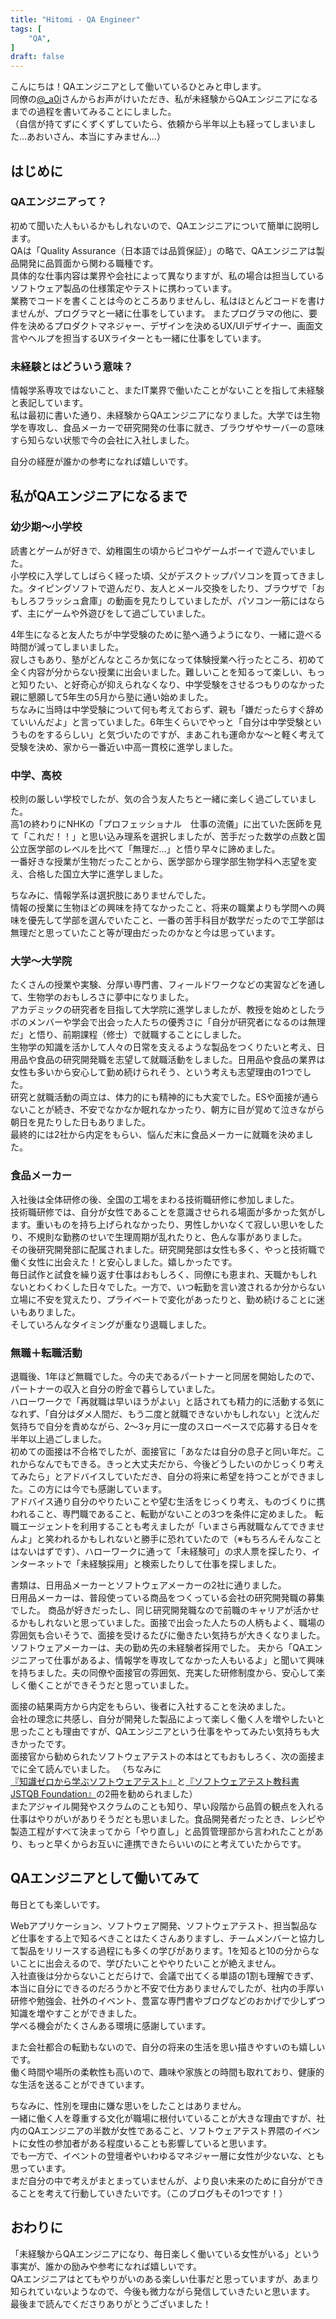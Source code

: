 ```yaml
---
title: "Hitomi - QA Engineer"
tags: [
    "QA",
]
draft: false
---
```


<!--more-->

こんにちは！QAエンジニアとして働いているひとみと申します。  
同僚の[@_a0i](https://twitter.com/_a0i)さんからお声がけいただき、私が未経験からQAエンジニアになるまでの過程を書いてみることにしました。  
（自信が持てずにくずくずしていたら、依頼から半年以上も経ってしまいました…あおいさん、本当にすみません…）

## はじめに

### QAエンジニアって？
初めて聞いた人もいるかもしれないので、QAエンジニアについて簡単に説明します。  
QAは「Quality Assurance（日本語では品質保証）」の略で、QAエンジニアは製品開発に品質面から関わる職種です。  
具体的な仕事内容は業界や会社によって異なりますが、私の場合は担当しているソフトウェア製品の仕様策定やテストに携わっています。  
業務でコードを書くことは今のところありませんし、私はほとんどコードを書けませんが、プログラマと一緒に仕事をしています。
またプログラマの他に、要件を決めるプロダクトマネジャー、デザインを決めるUX/UIデザイナー、画面文言やヘルプを担当するUXライターとも一緒に仕事をしています。

### 未経験とはどういう意味？
情報学系専攻ではないこと、またIT業界で働いたことがないことを指して未経験と表記しています。  
私は最初に書いた通り、未経験からQAエンジニアになりました。大学では生物学を専攻し、食品メーカーで研究開発の仕事に就き、ブラウザやサーバーの意味すら知らない状態で今の会社に入社しました。

自分の経歴が誰かの参考になれば嬉しいです。

## 私がQAエンジニアになるまで

### 幼少期〜小学校
読書とゲームが好きで、幼稚園生の頃からピコやゲームボーイで遊んでいました。  
小学校に入学してしばらく経った頃、父がデスクトップパソコンを買ってきました。タイピングソフトで遊んだり、友人とメール交換をしたり、ブラウザで「おもしろフラッシュ倉庫」の動画を見たりしていましたが、パソコン一筋にはならず、主にゲームや外遊びをして過ごしていました。

4年生になると友人たちが中学受験のために塾へ通うようになり、一緒に遊べる時間が減ってしまいました。  
寂しさもあり、塾がどんなところか気になって体験授業へ行ったところ、初めて全く内容が分からない授業に出会いました。難しいことを知るって楽しい、もっと知りたい、と好奇心が抑えられなくなり、中学受験をさせるつもりのなかった親に懇願して5年生の5月から塾に通い始めました。  
ちなみに当時は中学受験について何も考えておらず、親も「嫌だったらすぐ辞めていいんだよ」と言っていました。6年生くらいでやっと「自分は中学受験というものをするらしい」と気づいたのですが、まあこれも運命かな〜と軽く考えて受験を決め、家から一番近い中高一貫校に進学しました。

### 中学、高校
校則の厳しい学校でしたが、気の合う友人たちと一緒に楽しく過ごしていました。  
高1の終わりにNHKの「プロフェッショナル　仕事の流儀」に出ていた医師を見て「これだ！！」と思い込み理系を選択しましたが、苦手だった数学の点数と国公立医学部のレベルを比べて「無理だ…」と悟り早々に諦めました。  
一番好きな授業が生物だったことから、医学部から理学部生物学科へ志望を変え、合格した国立大学に進学しました。

ちなみに、情報学系は選択肢にありませんでした。  
情報の授業に生物ほどの興味を持てなかったこと、将来の職業よりも学問への興味を優先して学部を選んでいたこと、一番の苦手科目が数学だったので工学部は無理だと思っていたこと等が理由だったのかなと今は思っています。

### 大学〜大学院
たくさんの授業や実験、分厚い専門書、フィールドワークなどの実習などを通して、生物学のおもしろさに夢中になりました。  
アカデミックの研究者を目指して大学院に進学しましたが、教授を始めとしたラボのメンバーや学会で出会った人たちの優秀さに「自分が研究者になるのは無理だ」と悟り、前期課程（修士）で就職することにしました。  
生物学の知識を活かして人々の日常を支えるような製品をつくりたいと考え、日用品や食品の研究開発職を志望して就職活動をしました。日用品や食品の業界は女性も多いから安心して勤め続けられそう、という考えも志望理由の1つでした。  
研究と就職活動の両立は、体力的にも精神的にも大変でした。ESや面接が通らないことが続き、不安でなかなか眠れなかったり、朝方に目が覚めて泣きながら朝日を見たりした日もありました。  
最終的には2社から内定をもらい、悩んだ末に食品メーカーに就職を決めました。

### 食品メーカー
入社後は全体研修の後、全国の工場をまわる技術職研修に参加しました。  
技術職研修では、自分が女性であることを意識させられる場面が多かった気がします。重いものを持ち上げられなかったり、男性しかいなくて寂しい思いをしたり、不規則な勤務のせいで生理周期が乱れたりと、色んな事がありました。  
その後研究開発部に配属されました。研究開発部は女性も多く、やっと技術職で働く女性に出会えた！と安心しました。嬉しかったです。  
毎日試作と試食を繰り返す仕事はおもしろく、同僚にも恵まれ、天職かもしれないとわくわくした日々でした。一方で、いつ転勤を言い渡されるか分からない立場に不安を覚えたり、プライベートで変化があったりと、勤め続けることに迷いもありました。  
そしていろんなタイミングが重なり退職しました。

### 無職＋転職活動
退職後、1年ほど無職でした。今の夫であるパートナーと同居を開始したので、パートナーの収入と自分の貯金で暮らしていました。  
ハローワークで「再就職は早いほうがよい」と話されても精力的に活動する気になれず、「自分はダメ人間だ、もう二度と就職できないかもしれない」と沈んだ気持ちで自分を責めながら、2〜3ヶ月に一度のスローペースで応募する日々を半年以上過ごしました。  
初めての面接は不合格でしたが、面接官に「あなたは自分の息子と同い年だ。これからなんでもできる。きっと大丈夫だから、今後どうしたいのかじっくり考えてみたら」とアドバイスしていただき、自分の将来に希望を持つことができました。この方には今でも感謝しています。  
アドバイス通り自分のやりたいことや望む生活をじっくり考え、ものづくりに携われること、専門職であること、転勤がないことの3つを条件に定めました。
転職エージェントを利用することも考えましたが「いまさら再就職なんてできませんよ」と笑われるかもしれないと勝手に恐れていたので（※もちろんそんなことはないはずです）、ハローワークに通って「未経験可」の求人票を探したり、インターネットで「未経験採用」と検索したりして仕事を探しました。

書類は、日用品メーカーとソフトウェアメーカーの2社に通りました。  
日用品メーカーは、普段使っている商品をつくっている会社の研究開発職の募集でした。
商品が好きだったし、同じ研究開発職なので前職のキャリアが活かせるかもしれないと思っていました。面接で出会った人たちの人柄もよく、職場の雰囲気も合いそうで、面接を受けるたびに働きたい気持ちが大きくなりました。  
ソフトウェアメーカーは、夫の勤め先の未経験者採用でした。
夫から「QAエンジニアって仕事があるよ、情報学を専攻してなかった人もいるよ」と聞いて興味を持ちました。夫の同僚や面接官の雰囲気、充実した研修制度から、安心して楽しく働くことができそうだと思っていました。

面接の結果両方から内定をもらい、後者に入社することを決めました。  
会社の理念に共感し、自分が開発した製品によって楽しく働く人を増やしたいと思ったことも理由ですが、QAエンジニアという仕事をやってみたい気持ちも大きかったです。  
面接官から勧められたソフトウェアテストの本はとてもおもしろく、次の面接までに全て読んでいました。
（ちなみに[『知識ゼロから学ぶソフトウェアテスト』](https://www.shoeisha.co.jp/book/detail/9784798130606)と[『ソフトウェアテスト教科書 JSTQB Foundation』](https://www.shoeisha.co.jp/book/detail/9784798161235)の2冊を勧められました）  
またアジャイル開発やスクラムのことも知り、早い段階から品質の観点を入れる仕事はやりがいがありそうだとも思いました。食品開発者だったとき、レシピや製造工程がすべて決まってから「やり直し」と品質管理部から言われたことがあり、もっと早くからお互いに連携できたらいいのにと考えていたからです。

## QAエンジニアとして働いてみて
毎日とても楽しいです。  

Webアプリケーション、ソフトウェア開発、ソフトウェアテスト、担当製品など仕事をする上で知るべきことはたくさんありますし、チームメンバーと協力して製品をリリースする過程にも多くの学びがあります。1を知ると10の分からないことに出会えるので、学びたいことややりたいことが絶えません。  
入社直後は分からないことだらけで、会議で出てくる単語の1割も理解できず、本当に自分にできるのだろうかと不安で仕方ありませんでしたが、社内の手厚い研修や勉強会、社外のイベント、豊富な専門書やブログなどのおかげで少しずつ知識を増やすことができました。  
学べる機会がたくさんある環境に感謝しています。  

また会社都合の転勤もないので、自分の将来の生活を思い描きやすいのも嬉しいです。  
働く時間や場所の柔軟性も高いので、趣味や家族との時間も取れており、健康的な生活を送ることができています。  

ちなみに、性別を理由に嫌な思いをしたことはありません。   
一緒に働く人を尊重する文化が職場に根付いていることが大きな理由ですが、社内のQAエンジニアの半数が女性であること、ソフトウェアテスト界隈のイベントに女性の参加者がある程度いることも影響していると思います。  
でも一方で、イベントの登壇者やいわゆるマネジャー層に女性が少ないな、とも思っています。  
まだ自分の中で考えがまとまっていませんが、より良い未来のために自分ができることを考えて行動していきたいです。（このブログもその1つです！）

## おわりに
「未経験からQAエンジニアになり、毎日楽しく働いている女性がいる」という事実が、誰かの励みや参考になれば嬉しいです。  
QAエンジニアはとてもやりがいのある楽しい仕事だと思っていますが、あまり知られていないようなので、今後も微力ながら発信していきたいと思います。  
最後まで読んでくださりありがとうございました！
